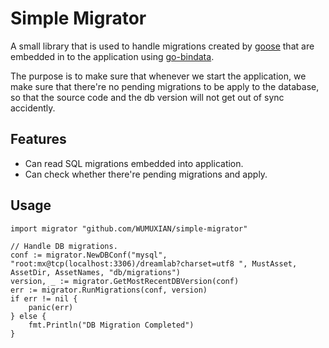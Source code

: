 # Simple Migrator

A small library that is used to handle migrations created by [goose](https://bitbucket.org/liamstask/goose) that are embedded in to the application using [go-bindata](https://github.com/jteeuwen/go-bindata).

The purpose is to make sure that whenever we start the application, we make sure that there're no pending migrations to be apply to the database, so that the source code and the db version will not get out of sync accidently.

## Features
- Can read SQL migrations embedded into application.
- Can check whether there're pending migrations and apply.


## Usage
```
import migrator "github.com/WUMUXIAN/simple-migrator"

// Handle DB migrations.
conf := migrator.NewDBConf("mysql", "root:mx@tcp(localhost:3306)/dreamlab?charset=utf8 ", MustAsset, AssetDir, AssetNames, "db/migrations")
version, _ := migrator.GetMostRecentDBVersion(conf)
err := migrator.RunMigrations(conf, version)
if err != nil {
	panic(err)
} else {
	fmt.Println("DB Migration Completed")
}
```